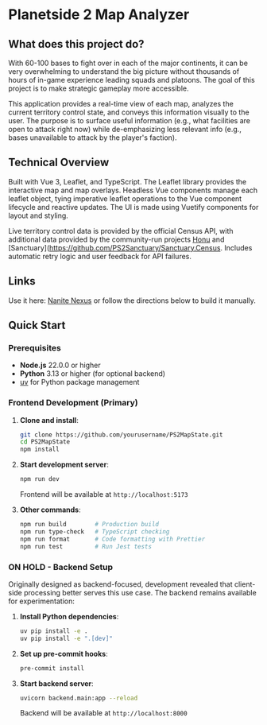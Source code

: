 # Planetside 2 Map Analyzer

## What does this project do?

With 60-100 bases to fight over in each of the major continents, it can be very overwhelming to understand the big picture without thousands of hours of in-game experience leading squads and platoons. The goal of this project is to make strategic gameplay more accessible.

This application provides a real-time view of each map, analyzes the current territory control state, and conveys this information visually to the user. The purpose is to surface useful information (e.g., what facilities are open to attack right now) while de-emphasizing less relevant info (e.g., bases unavailable to attack by the player's faction).

## Technical Overview

Built with Vue 3, Leaflet, and TypeScript. The Leaflet library provides the interactive map and map overlays. Headless Vue components manage each leaflet object, tying imperative leaflet operations to the Vue component lifecycle and reactive updates. The UI is made using Vuetify components for layout and styling.

Live territory control data is provided by the official Census API, with additional data provided by the community-run projects [Honu](https://wt.honu.pw/) and [Sanctuary](https://github.com/PS2Sanctuary/Sanctuary.Census. Includes automatic retry logic and user feedback for API failures.

## Links

Use it here: [Nanite Nexus](https://www.nanite.nexus/) or follow the directions below to build it manually.

## Quick Start

### Prerequisites

- **Node.js** 22.0.0 or higher
- **Python** 3.13 or higher (for optional backend)
- [uv](https://github.com/astral-sh/uv) for Python package management

### Frontend Development (Primary)

1. **Clone and install**:

   ```bash
   git clone https://github.com/yourusername/PS2MapState.git
   cd PS2MapState
   npm install
   ```

2. **Start development server**:

   ```bash
   npm run dev
   ```

   Frontend will be available at `http://localhost:5173`

3. **Other commands**:
   ```bash
   npm run build        # Production build
   npm run type-check   # TypeScript checking
   npm run format       # Code formatting with Prettier
   npm run test         # Run Jest tests
   ```

### ON HOLD - Backend Setup

Originally designed as backend-focused, development revealed that client-side processing better serves this use case. The backend remains available for experimentation:

1. **Install Python dependencies**:

   ```bash
   uv pip install -e .
   uv pip install -e ".[dev]"
   ```

2. **Set up pre-commit hooks**:

   ```bash
   pre-commit install
   ```

3. **Start backend server**:
   ```bash
   uvicorn backend.main:app --reload
   ```
   Backend will be available at `http://localhost:8000`
